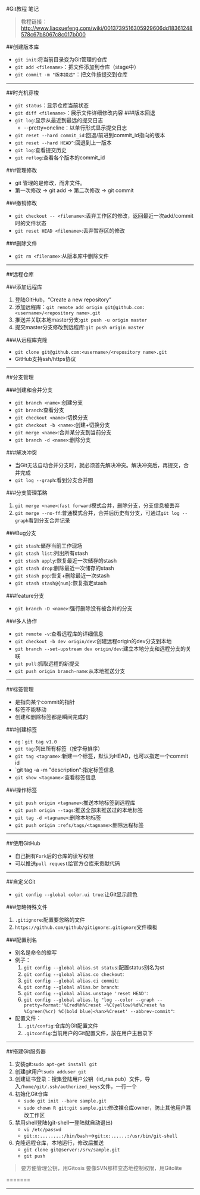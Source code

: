 #Git教程 笔记
> 教程链接：http://www.liaoxuefeng.com/wiki/0013739516305929606dd18361248578c67b8067c8c017b000

##创建版本库
+ `git init`:将当前目录变为Git管理的仓库
+ `git add <filename>`：把文件添加到仓库（stage中）
+ `git commit -m "版本描述"`：把文件按提交到仓库

---------------------
##时光机穿梭
+ `git status`：显示仓库当前状态
+ `git diff <filename>`：展示文件详细修改内容
###版本回退
+ `git log`:显示从最近到最远的提交日志
	+ --pretty=oneline：以单行形式显示提交日志
+ `git reset --hard commit_id`:回退/前进到commit_id指向的版本
+ `git reset --hard HEAD^`:回退到上一版本
+ `git log`:查看提交历史
+ `git reflog`:查看各个版本的commit_id

###管理修改
+ git 管理的是修改，而非文件。
+ 第一次修改 -> git add -> 第二次修改 -> git commit

###撤销修改
+ `git checkout -- <filename>`:丢弃工作区的修改，返回最近一次add/commit时的文件状态
+ `git reset HEAD <filename>`:丢弃暂存区的修改

###删除文件
+ `git rm <filename>`:从版本库中删除文件

--------------------
##远程仓库

###添加远程库
1. 登陆GitHub，“Create a new repository”
2. 添加远程库：`git remote add origin git@github.com:<username>/<repository name>.git`
3. 推送并关联本地master分支:`git push -u origin master`
4. 提交master分支修改到远程库:`git push origin master`

###从远程库克隆
+ `git clone git@github.com:<username>/<repository name>.git`
+ GitHub支持ssh/https协议

---------------------
##分支管理

###创建和合并分支
+ `git branch <name>`:创建分支
+ `git branch`:查看分支
+ `git checkout <name>`:切换分支
+ `git checkout -b <name>`:创建+切换分支
+ `git merge <name>`:合并某分支到当前分支
+ `git branch -d <name>`:删除分支

###解决冲突
+ 当Git无法自动合并分支时，就必须首先解决冲突。解决冲突后，再提交，合并完成
+ `git log --graph`:看到分支合并图

###分支管理策略
1. `git merge <name>`:`fast forward`模式合并，删除分支，分支信息被丢弃
2. `git merge --no-ff`:普通模式合并，合并后历史有分支，可通过`git log --graph`看到分支合并记录

###Bug分支
+ `git stash`:储存当前工作现场
+ `git stash list`:列出所有stash
+ `git stash apply`:恢复最近一次储存的stash
+ `git stash drop`:删除最近一次储存的stash
+ `git stash pop`:恢复+删除最近一次stash
+ `git stash stash@{num}`:恢复指定stash

###feature分支
+ `git branch -D <name>`:强行删除没有被合并的分支

###多人协作
+ `git remote -v`:查看远程库的详细信息
+ `git checkout -b dev origin/dev`:创建远程origin的dev分支到本地
+ `git branch --set-upstream dev origin/dev`:建立本地分支和远程分支的关联
+ `git pull`:抓取远程的新提交
+ `git push origin branch-name`:从本地推送分支

---------------------
##标签管理
+ 是指向某个commit的指针
+ 标签不能移动
+ 创建和删除标签都是瞬间完成的

###创建标签
+ `eg：git tag v1.0`
+ `git tag`:列出所有标签（按字母排序）
+ `git tag <tagname>`:新建一个标签，默认为HEAD，也可以指定一个commit id
+ `git tag -a <tagname> -m "description":指定标签信息
+ `git show <tagname>`:查看标签信息

###操作标签
+ `git push origin <tagname>`:推送本地标签到远程库
+ `git push origin --tags`:推送全部未推送过的本地标签
+ `git tag -d <tagname>`:删除本地标签
+ `git push origin :refs/tags/<tagname>`:删除远程标签

---------------------
##使用GitHub
+ 自己拥有`Fork`后的仓库的读写权限
+ 可以推送`pull request`给官方仓库来贡献代码

---------------------
##自定义Git
+ `git config --global color.ui true`:让Git显示颜色

###忽略特殊文件
1. `.gitignore`:配置要忽略的文件
2. `https://github.com/github/gitignore`:`.gitignore`文件模板

###配置别名
+ 别名是命令的缩写
+ 例子：
	1. `git config --global alias.st status`:配置status别名为st
	2. `git config --global alias.co checkout`:
	3. `git config --global alias.ci commit`:
	4. `git config --global alias.br branch`:
	5. `git config --global alias.unstage 'reset HEAD'`:
	6. `git config --global alias.lg "log --color --graph --pretty=format:'%Cred%h%Creset -%C(yellow)%d%Creset %s %Cgreen(%cr) %C(bold blue)<%an>%Creset' --abbrev-commit"`:
+ 配置文件：
	1. `.git/config`:仓库的Git配置文件
	2. `.gitconfig`:当前用户的Git配置文件，放在用户主目录下

---------------------
##搭建Git服务器
1. 安装git:`sudo apt-get install git`
2. 创建git用户:`sudo adduser git`
3. 创建证书登录：搜集登陆用户公钥（id_rsa.pub）文件，导入`/home/git/.ssh/authorized_keys`文件，一行一个
4. 初始化Git仓库
	+ `sudo git init --bare sample.git`
	+ `sudo chown R git:git sample.git`:修改裸仓库owner，防止其他用户篡改工作区
5. 禁用shell登陆(git-shell一登陆就自动退出)
	+ `vi /etc/passwd`
	+ `git:x:........:/bin/bash`-->`git:x:......:/usr/bin/git-shell`
6. 克隆远程仓库，本地运行，修改后推送
	+ `git clone git@server:/srv/sample.git`
	+ `git push`
> 要方便管理公钥，用Gitosis
> 要像SVN那样变态地控制权限，用Gitolite

=======

------------------
